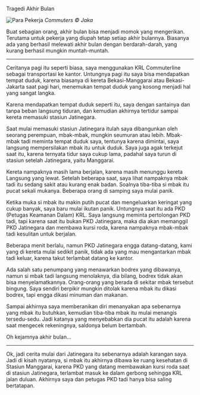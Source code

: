 Tragedi Akhir Bulan

![Para Pekerja](https://dl.dropboxusercontent.com/u/81062211/Project/Commuters/IMG_1921.jpg)
*Commuters © Jaka*

Buat sebagian orang, akhir bulan bisa menjadi momok yang mengerikan. Terutama untuk pekerja yang diupah tetap setiap akhir bulannya. Biasanya ada yang berhasil melewati akhir bulan dengan berdarah-darah, yang kurang berhasil mungkin muntah-muntah.

---

Ceritanya pagi itu seperti biasa, saya menggunakan KRL Commuterline sebagai transportasi ke kantor. Untungnya pagi itu saya bisa mendapatkan tempat duduk, karena biasanya di kereta Bekasi-Manggarai atau Bekasi-Jakarta saat pagi hari, menemukan tempat duduk yang kosong menjadi hal yang sangat langka.

Karena mendapatkan tempat duduk seperti itu, saya dengan santainya dan tanpa beban langsung tiduran, dan kemudian akhirnya tertidur sampai kereta memasuki stasiun Jatinegara. 

Saat mulai memasuki stasiun Jatinegara itulah saya dibangunkan oleh seorang perempuan, mbak-mbak, mungkin seumuran atau lebih. Mbak-mbak tadi meminta tempat duduk saya, tentunya karena dimintai, saya langsung mempersilakan mbak itu untuk duduk. Saya juga agak terkejut saat itu, karena ternyata tidur saya cukup lama, padahal saya turun di stasiun setelah Jatinegara, yaitu Manggarai. 

Kereta nampaknya masih lama berjalan, karena masih menunggu kereta Langsung yang lewat. Setelah beberapa saat, saya lihat nampaknya mbak tadi itu sedang sakit atau kurang enak badan. Soalnya tiba-tiba si mbak itu pucat sekali mukanya. Beberapa orang di samping saya mulai panik.

Ketika muka si mbak itu makin putih pucat dan mengeluarkan keringat yang cukup banyak, saya baru mulai ikutan panik. Untungnya saat itu ada PKD (Petugas Keamanan Dalam) KRL. Saya langsung meminta pertolongan PKD tadi, tapi karena saat itu bukan PKD Jatinegara, maka dia akan memanggil PKD Jatinegara dan membawa kursi roda, karena nampaknya mbak-mbak tadi kesulitan untuk berjalan.

Beberapa menit berlalu, namun PKD Jatinegara engga datang-datang, kami yang di kereta mulai sedikit panik, tidak ada yang mau mengantarkan mbak tadi keluar, karena takut terlambat datang ke kantor. 

Ada salah satu penumpang yang menawarkan bodrex yang dibawanya, namun si mbak tadi langsung menolaknya, dia bilang, bodrex tidak akan bisa menyelamatkannya. Orang-orang yang berada di sekitar mbak tersebut bingung. Saya sendiri berpikir mungkin ditolak karena mbak itu dikasi bodrex, tapi engga dikasi minuman dan makanan. 

Sampai akhirnya saya memberanikan diri menanyakan apa sebenarnya yang mbak itu butuhkan, kemudian tiba-tiba mbak itu mulai menangis tersedu-sedu. Jadi katanya yang menyebabkan dia pucat itu adalah karena saat mengecek rekeningnya, saldonya belum bertambah.

Oh kejamnya akhir bulan…   

---

Ok, jadi cerita mulai dari Jatinegara itu sebenarnya adalah karangan saya. Jadi di kisah nyatanya, si mbak itu akhirnya dibawa ke ruang kesehatan di Stasiun Manggarai, karena PKD yang datang membawakan kursi roda saat di stasiun Jatinegara, terlambat masuk ke dalam gerbong sehingga KRL jalan duluan. Akhirnya saya dan petugas PKD tadi hanya bisa saling bertatapan.
